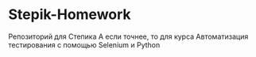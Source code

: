 # Stepik-Homework
Репозиторий для Степика
А если точнее, то для курса Автоматизация тестирования с помощью Selenium и Python